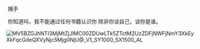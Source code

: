 ​									捕手

​			 你知道吗，我不能通过任何书籍认识你 除非你谈自己，谈你是谁。

![MV5BZGJhNTI3MjMtZjJlMC00ZDUwLTk5ZTctM2UzZDFjNWFjNmY3XkEyXkFqcGdeQXVyNjc5Mjg0NjU@__V1_SY1000_SX1500_AL_](C:\Users\Server\Pictures\MV5BZGJhNTI3MjMtZjJlMC00ZDUwLTk5ZTctM2UzZDFjNWFjNmY3XkEyXkFqcGdeQXVyNjc5Mjg0NjU@__V1_SY1000_SX1500_AL_.jpg)

